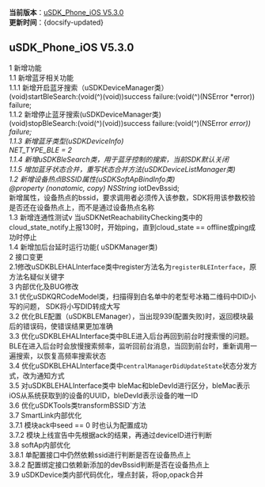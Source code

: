  **当前版本**：[uSDK_Phone_iOS V5.3.0]()  
 **更新时间**：{docsify-updated}
 
 

## uSDK_Phone_iOS V5.3.0
 1 新增功能<br>
1.1 新增蓝牙相关功能<br>
1.1.1  新增开启蓝牙搜索（uSDKDeviceManager类）<br>
 (void)startBleSearch:(void(^)(void))success failure:(void(^)(NSError *error)) failure;<br>
1.1.2 新增停止蓝牙搜索(uSDKDeviceManager类)<br>
 (void)stopBleSearch:(void(^)(void))success failure:(void(^)(NSError *error)) failure;<br>
1.1.3 新增蓝牙类型(uSDKDeviceInfo)<br>
NET_TYPE_BLE = 2<br>
1.1.4 新增uSDKBleSearch类，用于蓝牙控制的搜索，当前SDK默认关闭<br>
1.1.5 增加蓝牙状态合并，重写状态合并方法(uSDKDeviceListManager类)<br>
1.2 新增设备热点BSSID属性(uSDKSoftApBindInfo类)<br>
@property (nonatomic, copy) NSString* iotDevBssid;<br>
 新增属性，设备热点的bssid，要求调用者必须传入该参数，SDK将用该参数校验是否还在设备热点上，而不是通过设备热点名称<br>
1.3 新增连通性测试v
当uSDKNetReachabilityChecking类中的cloud_state_notify上报130时，开始ping，直到cloud_state == offline或ping成功时停止<br>
1.4 新增加后台延时运行功能( uSDKManager类)<br>
 2 接口变更<br>
2.1修改uSDKBLEHALInterface类中register方法名为`registerBLEInterface`，原方法名疑似关键字<br>
3 内部优化及BUG修改<br>
3.1 优化uSDKQRCodeModel类，扫描得到白名单中的老型号冰箱二维码中DID小写的问题， SDK将小写DID转成大写<br>
3.2 优化BLE配置（uSDKBLEManager），当出现939(配置失败)时，返回模块最后的错误码，使错误结果更加准确<br>
3.3 优化uSDKBLEHALInterface类中BLE进入后台再回到前台时搜索慢的问题。BLE在进入后台时会放慢搜索频率，监听回前台消息，当回到前台时，重新调用一遍搜索，以恢复高频率搜索状态<br>
3.4 优化uSDKBLEHALInterface类中`centralManagerDidUpdateState`状态分发方式，改为通知方式<br>
3.5 对uSDKBLEHALInterface类中 bleMac和bleDevId进行区分，bleMac表示iOS从系统获取到的设备的UUID，bleDevId表示设备的唯一ID<br>
3.6 优化uSDKTools类transformBSSID`方法<br>
3.7 SmartLink内部优化<br>
3.7.1 模块ack中seed == 0 时也认为配置成功<br>
3.7.2 模块上线宣告中先根据ack的结果，再通过deviceID进行判断<br>
3.8 softAp内部优化<br>
3.8.1 单配置接口中仍然依赖ssid进行判断是否在设备热点上<br>
3.8.2 配置绑定接口依赖新添加的devBssid判断是否在设备热点上<br>
3.9 uSDKDevice类内部代码优化，埋点封装，将op,opack合并<br>
